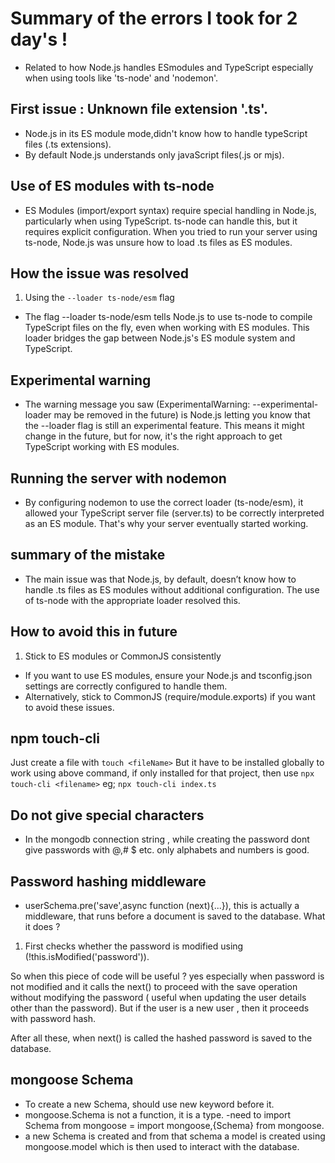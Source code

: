 # Summary of the errors I took for 2 day's !

- Related to how Node.js handles ESmodules and TypeScript especially when using tools like 'ts-node' and 'nodemon'.

## First issue : Unknown file extension '.ts'.

- Node.js in its ES module mode,didn't know how to handle typeScript files (.ts extensions). 
- By default Node.js understands only javaScript files(.js or mjs).

## Use of ES modules with ts-node

- ES Modules (import/export syntax) require special handling in Node.js, particularly when using TypeScript. ts-node can handle this, but it requires explicit configuration. When you tried to run your server using ts-node, Node.js was unsure how to load .ts files as ES modules.

## How the issue was resolved

 1) Using the `--loader ts-node/esm` flag

 - The flag --loader ts-node/esm tells Node.js to use ts-node to compile TypeScript files on the fly, even when working with ES modules. This loader bridges the gap between Node.js's ES module system and TypeScript.

 ## Experimental warning 
 - The warning message you saw (ExperimentalWarning: --experimental-loader may be removed in the future) is Node.js letting you know that the --loader flag is still an experimental feature. This means it might change in the future, but for now, it's the right approach to get TypeScript working with ES modules.

 ## Running the server with nodemon

 - By configuring nodemon to use the correct loader (ts-node/esm), it allowed your TypeScript server file (server.ts) to be correctly interpreted as an ES module. That's why your server eventually started working.

 ## summary of the mistake
 - The main issue was that Node.js, by default, doesn’t know how to handle .ts files as ES modules without additional configuration. The use of ts-node with the appropriate loader resolved this.

 ## How to avoid this in future
 1) Stick to ES modules or CommonJS consistently

 - If you want to use ES modules, ensure your Node.js and tsconfig.json settings are correctly configured to handle them.
- Alternatively, stick to CommonJS (require/module.exports) if you want to avoid these issues.

## npm touch-cli
Just create a file with `touch <fileName>`
But it have to be installed globally to work using above command, if only installed for that project, then use `npx touch-cli <filename>`
eg; `npx touch-cli index.ts`


## Do not give special characters
- In the mongodb connection string , while creating the password dont give passwords with @,# $ etc. only alphabets and numbers is good.

## Password hashing middleware
- userSchema.pre('save',async function (next){...}), this is actually a middleware, that runs before a document is saved to the database.
What it does ? 
1) First checks whether the password is modified using (!this.isModified('password')).

So when this piece of code will be useful ? yes especially when password is not modified and it calls the next() to proceed with the save operation without modifying the password ( useful when updating the user details other than the password).
But if the user is a new user , then it proceeds with password hash.

After all these, when next() is called the hashed password is saved to the database.

## mongoose Schema
- To create a new Schema, should use new keyword before it. 
- mongoose.Schema is not a function, it is a type.
-need to import Schema from mongoose = import mongoose,{Schema} from mongoose.
- a new Schema is created and from that schema a model is created using mongoose.model which is then used to interact with the database.